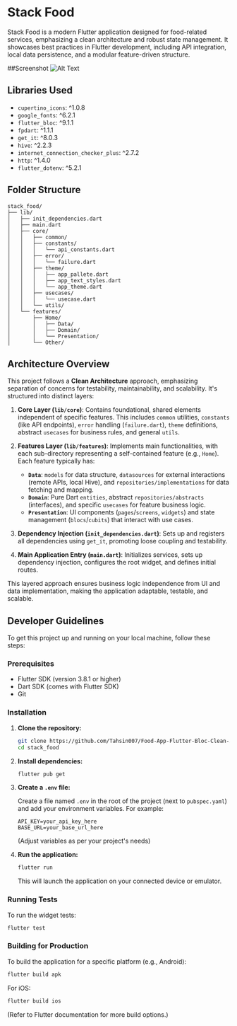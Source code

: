 # Stack Food

Stack Food is a modern Flutter application designed for food-related services, emphasizing a clean architecture and robust state management. It showcases best practices in Flutter development, including API integration, local data persistence, and a modular feature-driven structure.

##Screenshot 
![Alt Text](https://github.com/user-attachments/assets/04e7579e-113e-479d-a973-2e9b8ed6f30d)


## Libraries Used

-   `cupertino_icons`: ^1.0.8
-   `google_fonts`: ^6.2.1
-   `flutter_bloc`: ^9.1.1
-   `fpdart`: ^1.1.1
-   `get_it`: ^8.0.3
-   `hive`: ^2.2.3
-   `internet_connection_checker_plus`: ^2.7.2
-   `http`: ^1.4.0
-   `flutter_dotenv`: ^5.2.1

## Folder Structure

```
stack_food/
├── lib/
│   ├── init_dependencies.dart
│   ├── main.dart
│   ├── core/
│   │   ├── common/
│   │   ├── constants/
│   │   │   └── api_constants.dart
│   │   ├── error/
│   │   │   └── failure.dart
│   │   ├── theme/
│   │   │   ├── app_pallete.dart
│   │   │   ├── app_text_styles.dart
│   │   │   └── app_theme.dart
│   │   ├── usecases/
│   │   │   └── usecase.dart
│   │   └── utils/
│   └── features/
│       ├── Home/
│       │   ├── Data/
│       │   ├── Domain/
│       │   └── Presentation/
│       └── Other/

```

## Architecture Overview

This project follows a **Clean Architecture** approach, emphasizing separation of concerns for testability, maintainability, and scalability. It's structured into distinct layers:

1.  **Core Layer (`lib/core`)**:
    Contains foundational, shared elements independent of specific features. This includes `common` utilities, `constants` (like API endpoints), `error` handling (`failure.dart`), `theme` definitions, abstract `usecases` for business rules, and general `utils`.

2.  **Features Layer (`lib/features`)**:
    Implements main functionalities, with each sub-directory representing a self-contained feature (e.g., `Home`). Each feature typically has:
    *   **`Data`**: `models` for data structure, `datasources` for external interactions (remote APIs, local Hive), and `repositories/implementations` for data fetching and mapping.
    *   **`Domain`**: Pure Dart `entities`, abstract `repositories/abstracts` (interfaces), and specific `usecases` for feature business logic.
    *   **`Presentation`**: UI components (`pages`/`screens`, `widgets`) and state management (`blocs`/`cubits`) that interact with use cases.

3.  **Dependency Injection (`init_dependencies.dart`)**:
    Sets up and registers all dependencies using `get_it`, promoting loose coupling and testability.

4.  **Main Application Entry (`main.dart`)**:
    Initializes services, sets up dependency injection, configures the root widget, and defines initial routes.

This layered approach ensures business logic independence from UI and data implementation, making the application adaptable, testable, and scalable.

## Developer Guidelines

To get this project up and running on your local machine, follow these steps:

### Prerequisites

-   Flutter SDK (version 3.8.1 or higher)
-   Dart SDK (comes with Flutter SDK)
-   Git

### Installation

1.  **Clone the repository:**

    ```bash
    git clone https://github.com/Tahsin007/Food-App-Flutter-Bloc-Clean-Architecture.git
    cd stack_food
    ```

2.  **Install dependencies:**

    ```bash
    flutter pub get
    ```

3.  **Create a `.env` file:**

    Create a file named `.env` in the root of the project (next to `pubspec.yaml`) and add your environment variables. For example:

    ```
    API_KEY=your_api_key_here
    BASE_URL=your_base_url_here
    ```

    (Adjust variables as per your project's needs)

4.  **Run the application:**

    ```bash
    flutter run
    ```

    This will launch the application on your connected device or emulator.

### Running Tests

To run the widget tests:

```bash
flutter test
```

### Building for Production

To build the application for a specific platform (e.g., Android):

```bash
flutter build apk
```

For iOS:

```bash
flutter build ios
```

(Refer to Flutter documentation for more build options.)
